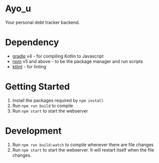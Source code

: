 # Ayo_u

Your personal debt tracker backend.

# Dependency

- [gradle](https://gradle.org/install) v4 - for compiling Kotlin to Javascript
- [npm](https://nodejs.org/en/download/current/) v5 and above - to be the package manager and run scripts
- [ktlint](https://github.com/shyiko/ktlint#installation) - for linting

# Getting Started

1. Install the packages required by `npm install`
2. Run `npm run build` to compile
3. Run `npm start` to start the webserver

# Development

1. Run `npm run build:watch` to compile whenever there are file changes
2. Run `npm start` to start the webserver. It will restart itself when the file changes.

